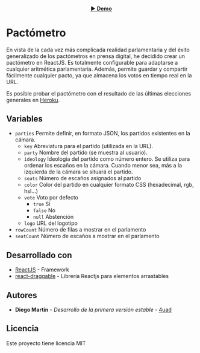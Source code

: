 <h4 align="center"><a href="https://4uad.github.io/pactometro" target="__blank">▶️ Demo</a></h4>

# Pactómetro

En vista de la cada vez más complicada realidad parlamentaria y del éxito generalizado de los pactómetros en prensa digital, he decidido crear un pactómetro en ReactJS. Es totalmente configurable para adaptarse a cualquier aritmética parlamentaria. Además, permite guardar y compartir fácilmente cualquier pacto, ya que almacena los votos en tiempo real en la URL.

Es posible probar el pactómetro con el resultado de las últimas elecciones generales en [Heroku](https://guarded-waters-59432.herokuapp.com/).

## Variables

- ``parties`` Permite definir, en formato JSON, los partidos existentes en la cámara.
  - ``key`` Abreviatura para el partido (utilizada en la URL).
  - ``party`` Nombre del partido (se muestra al usuario).
  - ``ideology`` Ideología del partido como número entero. Se utiliza para ordenar los escaños en la cámara. Cuando menor sea, más a la izquierda de la cámara se situará el partido.
  - ``seats`` Número de escaños asignados al partido
  - ``color`` Color del partido en cualquier formato CSS (hexadecimal, rgb, hsl...)
  - ``vote`` Voto por defecto
    - ``true`` Sí
    - ``false`` No
    - ``null`` Abstención
  - ``logo`` URL del logotipo
- ``rowCount`` Número de filas a mostrar en el parlamento
- ``seatCount`` Número de escaños a mostrar en el parlamento

## Desarrollado con

* [ReactJS](https://es.reactjs.org/) - Framework
* [react-draggable](https://www.npmjs.com/package/react-draggable) - Librería Reactjs para elementos arrastables

## Autores

* **Diego Martín** - *Desarrollo de la primera versión estable* - [4uad](https://github.com/4uad)

## Licencia

Este proyecto tiene licencia MIT
